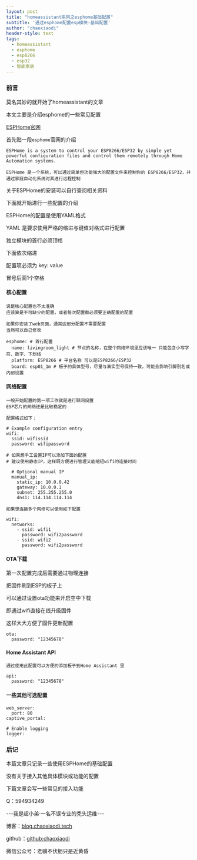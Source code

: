 ```yaml
---
layout: post
title: "homeassistant系列之esphome基础配置"
subtitle: '通过esphome配置esp模块-基础配置'
author: "chaoxiaodi"
header-style: text
tags:
  - homeassistant
  - esphome
  - esp8266
  - esp32
  - 智能家居
---
```


### 前言

莫名其妙的就开始了homeassistant的文章

本文主要是介绍esphome的一些常见配置

[ESPHome官网](https://www.esphome.io/)

首先贴一段`esphome`官网的介绍
    
    ESPHome is a system to control your ESP8266/ESP32 by simple yet powerful configuration files and control them remotely through Home Automation systems.
    
    ESPHome 是一个系统，可以通过简单但功能强大的配置文件来控制你的 ESP8266/ESP32，并通过家庭自动化系统对其进行远程控制
    
 关于ESPHome的安装可以自行查阅相关资料
 
 下面就开始进行一些配置的介绍
 
 ESPHome的配置是使用YAML格式
 
 YAML 是要求使用严格的缩进与键值对格式进行配置
 
 独立模块的首行必须顶格
 
 下面依次缩进
 
 配置项必须为 key: value
 
 冒号后面1个空格
 
#### 核心配置
 
    说是核心配置也不太准确
    应该算是不可缺少的配置，或者每次配置都必须要正确配置的配置
    
    如果你安装了web页面，通常这部分配置不需要配置
    当然可以自己修改
    
    esphome: # 首行配置
      name: livingroom_light # 节点的名称，在整个网络环境里应该唯一 只能包含小写字符、数字、下划线
      platform: ESP8266 # 平台名称 可以是ESP8266/ESP32
      board: esp01_1m # 板子的具体型号，尽量与真实型号保持一致，可能会影响引脚别名或内部设置
 
#### 网络配置

    一般开始配置的第一项工作就是进行联网设置
    ESP芯片的网络还是比较稳定的
    
    配置格式如下：
    
    # Example configuration entry
    wifi:
      ssid: wifissid
      password: wifipassword

    # 如果想手工设置IP可以添加下面的配置
    # 建议使用静态IP，这样既方便进行管理又能缩短wifi的连接时间

      # Optional manual IP
      manual_ip:
        static_ip: 10.0.0.42
        gateway: 10.0.0.1
        subnet: 255.255.255.0
        dns1: 114.114.114.114
        
    如果想连接多个网络可以使用如下配置
    
    wifi:
      networks:
        - ssid: wifi1
          password: wifi2password
        - ssid: wifi2
          password: wifi2password


#### OTA下载

第一次配置完成后需要通过物理连接

把固件刷到ESP的板子上

可以通过设置ota功能来开启空中下载

即通过wifi直接在线升级固件

这样大大方便了固件更新配置

    ota:
      password: "12345678"
      
#### Home Assistant API

    通过使用此配置可以方便的添加板子到Home Assistant 里
    
    api:
      password: "12345678"     

#### 一些其他可选配置

    web_server:
      port: 80
    captive_portal:

    # Enable logging
    logger:


### 后记

本篇文章只记录一些使用ESPHome的基础配置

没有关于接入其他具体模块或功能的配置

下篇文章会写一些常见的接入功能

Q：594934249



---我是超小弟·一名不误专业的秃头运维---

博客：[blog.chaoxiaodi.tech](https://blog.chaoxiaodi.tech)

github：[github:chaoxiaodi](https://github.com/chaoxiaodi)

微信公众号：老骥不伏枥只是近黄昏






